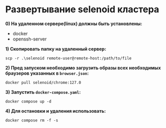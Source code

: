 # Развертывание selenoid кластера

**0) На удаленном сервере(linux) должны быть установлены:**
- docker
- openssh-server

**1) Скопировать папку на удаленный сервер:**

`scp -r .\selenoid remote-user@remote-host:/path/to/file`

**2) Пред запуском необходимо загрузить образы всех необходимых браузеров указанных в `browser.json`:**

`docker pull selenoid/chrome:127.0`

**3) Запустить `docker-compose.yaml`:**

`docker compose up -d`

**4) Для остановки и удаления использовать:**

`docker compose rm -f -s`